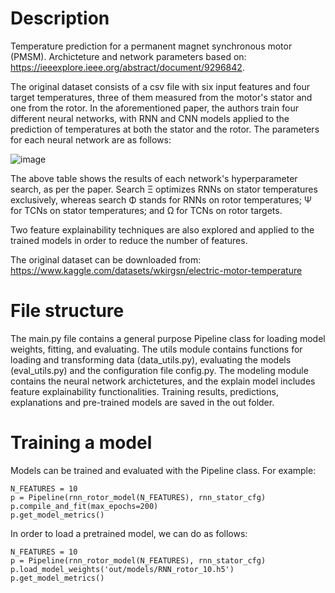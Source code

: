 # Description

Temperature prediction for a permanent magnet synchronous motor (PMSM). Archicteture and network parameters based on: https://ieeexplore.ieee.org/abstract/document/9296842. 

The original dataset consists of a csv file with six input features and four target temperatures, three of them measured from the motor's stator and one from the rotor. In the aforementioned paper, the authors train four different neural networks, with RNN and CNN models applied to the prediction of temperatures at both the stator and the rotor. The parameters for each neural network are as follows: 

![image](https://github.com/joaobus/Eletric-motor-temperature-prediction/assets/106790069/f90aee36-baac-478b-af2c-d5c8e5df8888)

The above table shows the results of each network's hyperparameter search, as per the paper. Search Ξ optimizes RNNs on stator temperatures exclusively, whereas search Φ stands for RNNs on rotor temperatures; Ψ for TCNs on stator temperatures; and Ω for TCNs on rotor targets.

Two feature explainability techniques are also explored and applied to the trained models in order to reduce the number of features.

The original dataset can be downloaded from: https://www.kaggle.com/datasets/wkirgsn/electric-motor-temperature

# File structure

The main.py file contains a general purpose Pipeline class for loading model weights, fitting, and evaluating. The utils module contains functions for loading and transforming data (data_utils.py), evaluating the models (eval_utils.py) and the configuration file config.py. The modeling module contains the neural network archictetures, and the explain model includes feature explainability functionalities. Training results, predictions, explanations and pre-trained models are saved in the out folder.

# Training a model

Models can be trained and evaluated with the Pipeline class. For example:

```
N_FEATURES = 10
p = Pipeline(rnn_rotor_model(N_FEATURES), rnn_stator_cfg)
p.compile_and_fit(max_epochs=200)
p.get_model_metrics()
```

In order to load a pretrained model, we can do as follows:

```
N_FEATURES = 10
p = Pipeline(rnn_rotor_model(N_FEATURES), rnn_stator_cfg)
p.load_model_weights('out/models/RNN_rotor_10.h5')
p.get_model_metrics()
```
